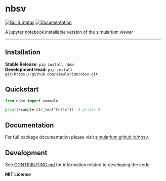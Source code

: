 # nbsv

[![Build Status](https://github.com/simularium/nbsv/workflows/CI/badge.svg)](https://github.com/simularium/nbsv/actions)
[![Documentation](https://github.com/simularium/nbsv/workflows/Documentation/badge.svg)](https://simularium.github.io/nbsv)

A jupyter notebook installable version of the simularium viewer 

---

## Installation

**Stable Release:** `pip install nbsv`<br>
**Development Head:** `pip install git+https://github.com/simularium/nbsv.git`

## Quickstart

```python
from nbsv import example

print(example.str_len("hello"))  # prints 5
```

## Documentation

For full package documentation please visit [simularium.github.io/nbsv](https://simularium.github.io/nbsv).

## Development

See [CONTRIBUTING.md](CONTRIBUTING.md) for information related to developing the code.

**MIT License**
